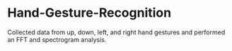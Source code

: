 # Hand-Gesture-Recognition

Collected data from up, down, left, and right hand gestures and performed an FFT and spectrogram analysis.
